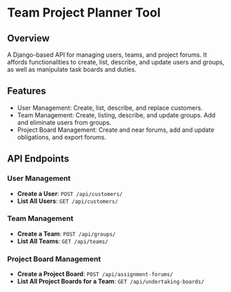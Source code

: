 # Team Project Planner Tool

## Overview

A Django-based API for managing users, teams, and project forums. It affords functionalities to create, list, describe, and update users and groups, as well as manipulate task boards and duties.

## Features

- User Management: Create, list, describe, and replace customers.
- Team Management: Create, listing, describe, and update groups. Add and eliminate users from groups.
- Project Board Management: Create and near forums, add and update obligations, and export forums.

## API Endpoints

### User Management

- **Create a User**: `POST /api/customers/`
- **List All Users**: `GET /api/customers/`

### Team Management

- **Create a Team**: `POST /api/groups/`
- **List All Teams**: `GET /api/teams/`

### Project Board Management

- **Create a Project Board**: `POST /api/assignment-forums/`
- **List All Project Boards for a Team**: `GET /api/undertaking-boards/`
